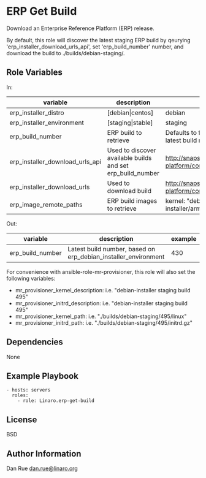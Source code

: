 ERP Get Build
=============

Download an Enterprise Reference Platform (ERP) release.

By default, this role will discover the latest staging ERP build by qeurying
'erp_installer_download_urls_api', set 'erp_build_number' number, and download the build
to ./builds/debian-staging/.

Role Variables
--------------

In:

| variable | description | default
|----------|-------------|---------
| erp_installer_distro | [debian\|centos] | debian
| erp_installer_environment | [staging\|stable] | staging
| erp_build_number | ERP build to retrieve | Defaults to false, in which case it will be set to the latest build number
| erp_installer_download_urls_api | Used to discover available builds and set erp_build_number | http://snapshots.linaro.org/api/ls/96boards/reference-platform/components/debian-installer-staging/
| erp_installer_download_urls | Used to download build | http://snapshots.linaro.org/96boards/reference-platform/components/debian-installer-staging/
| erp_image_remote_paths | ERP build images to retrieve | kernel: "debian-installer/arm64/linux", initrd: "debian-installer/arm64/initrd.gz"

Out:

| variable | description | example
|----------|-------------|---------
| erp_build_number | Latest build number, based on erp_debian_installer_environment | 430

For convenience with ansible-role-mr-provisioner, this role will also set the
following variables:
- mr_provisioner_kernel_description: i.e. "debian-installer staging build 495"
- mr_provisioner_initrd_description: i.e. "debian-installer staging build 495"
- mr_provisioner_kernel_path: i.e. "./builds/debian-staging/495/linux"
- mr_provisioner_initrd_path: i.e. "./builds/debian-staging/495/initrd.gz"


Dependencies
------------

None

Example Playbook
----------------

    - hosts: servers
      roles:
        - role: Linaro.erp-get-build

License
-------

BSD

Author Information
------------------

Dan Rue <dan.rue@linaro.org>
